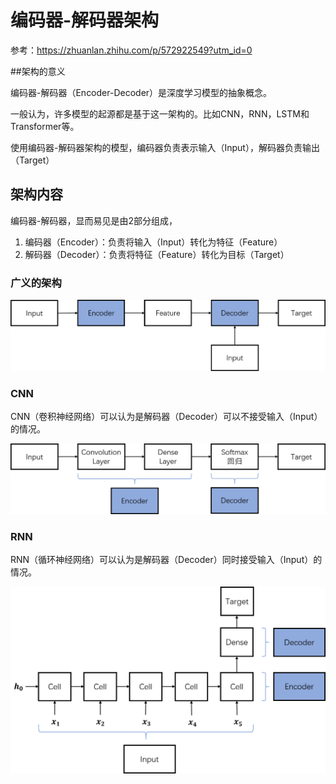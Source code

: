 # 编码器-解码器架构

参考：https://zhuanlan.zhihu.com/p/572922549?utm_id=0


##架构的意义

编码器-解码器（Encoder-Decoder）是深度学习模型的抽象概念。

一般认为，许多模型的起源都是基于这一架构的。比如CNN，RNN，LSTM和Transformer等。

使用编码器-解码器架构的模型，编码器负责表示输入（Input），解码器负责输出（Target）

## 架构内容

编码器-解码器，显而易见是由2部分组成，

1. 编码器（Encoder）：负责将输入（Input）转化为特征（Feature）
1. 解码器（Decoder）：负责将特征（Feature）转化为目标（Target）

### 广义的架构

![](Images/1.webp)


### CNN

CNN（卷积神经网络）可以认为是解码器（Decoder）可以不接受输入（Input）的情况。

![](Images/3.png)

### RNN

RNN（循环神经网络）可以认为是解码器（Decoder）同时接受输入（Input）的情况。

![](Images/2.webp)
